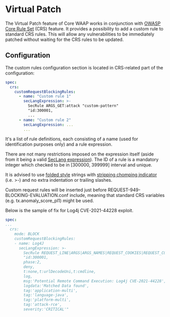 # Virtual Patch

The Virtual Patch feature of Core WAAP works in conjunction with [OWASP Core Rule Set](https://coreruleset.org/) (CRS) feature. It provides a possibility to add a custom rule to standard CRS rules. This will allow any vulnerabilities to be immediately patched without waiting for the CRS rules to be updated.

## Configuration

The custom rules configuration section is located in CRS-related part of the configuration:

```yaml
spec:
  crs:
    customRequestBlockingRules:
      - name: "Custom rule 1"
        secLangExpression: >-
          SecRule ARGS_GET:attack "custom-pattern"
          "id:300001,
          ...
      - name: "Custom rule 2"
        secLangExpression: ...
        ...
```

It's a list of rule definitions, each consisting of a name (used for identification purposes only) and a rule expression.

There are not many restrictions imposed on the expression itself (aside from it being a valid [SecLang expression](https://coraza.io/docs/seclang/)). The ID of a rule is a mandatory integer which checked to be in [300000, 399999] interval and unique.

It is advised to use [folded style](https://yaml.org/spec/1.2.2/#813-folded-style) strings with [stripping chomping indicator](https://yaml.org/spec/1.2.2/#8112-block-chomping-indicator) (i.e. >-) and no extra indentation or trailing slashes.

Custom request rules will be inserted just before REQUEST-949-BLOCKING-EVALUATION.conf include, meaning that standard CRS variables (e.g. tx.anomaly_score_pl1) might be used.

Below is the sample of fix for Log4j CVE-2021-44228 exploit.

```yaml
spec:
...
  crs:
    mode: BLOCK
    customRequestBlockingRules:
    - name: Log4J
      secLangExpression: >-
        SecRule REQUEST_LINE|ARGS|ARGS_NAMES|REQUEST_COOKIES|REQUEST_COOKIES_NAMES|REQUEST_HEADERS|XML://*|XML://@* "@rx (?:\${[^}]{0,4}\${|\${(?:jndi|ctx))" 
        "id:300001,
        phase:2,
        deny,
        t:none,t:urlDecodeUni,t:cmdline,
        log,
        msg:'Potential Remote Command Execution: Log4j CVE-2021-44228',
        logdata:'Matched Data found',
        tag:'application-multi',
        tag:'language-java',
        tag:'platform-multi',
        tag:'attack-rce',
        severity:'CRITICAL'" 
```
